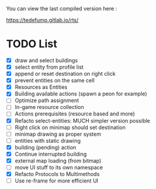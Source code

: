 You can view the last compiled version here : 

https://tedefump.gitlab.io/rts/


# TODO List

- [X] draw and select buildings
- [X] select entity from profile list
- [X] append or reset destination on right click
- [X] prevent entities on the same cell
- [X] Resources as Entities
- [X] Building available actions (spawn a peon for example)
- [ ] Optimize path assignment
- [ ] In-game resource collection
- [ ] Actions prerequisites (resource based and more)
- [X] Refacto select-entities: MUCH simpler version possible
- [ ] Right click on minimap should set destination
- [ ] minimap drawing as proper system
- [ ] entities with static drawing
- [X] building (pending) action
- [X] Continue interrupted building
- [X] external map loading (from bitmap)
- [ ] move UI stuff to its own namespace
- [X] Refacto Protocols to Multimethods
- [ ] Use re-frame for more efficient UI
